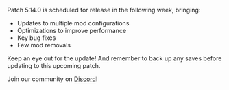 Patch 5.14.0 is scheduled for release in the following week, bringing:

- Updates to multiple mod configurations
- Optimizations to improve performance
- Key bug fixes
- Few mod removals

Keep an eye out for the update! And remember to back up any saves before updating to this upcoming patch.

Join our community on [Discord](https://discord.ampznetwork.com)!
